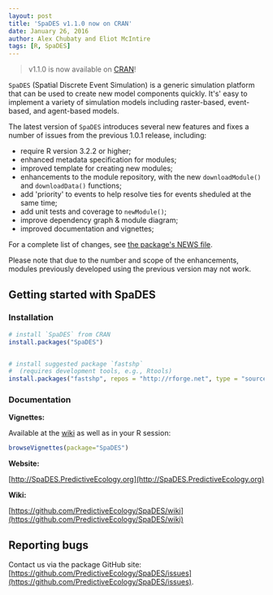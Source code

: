 ```yaml
---
layout: post
title: 'SpaDES v1.1.0 now on CRAN'
date: January 26, 2016
author: Alex Chubaty and Eliot McIntire
tags: [R, SpaDES]
---
```


> v1.1.0 is now available on [CRAN](https://cran.r-project.org/package=SpaDES)!

`SpaDES` (Spatial Discrete Event Simulation) is a generic simulation platform that can be used to create new model components quickly.
It's' easy to implement a variety of simulation models including raster-based, event-based, and agent-based models.

The latest version of `SpaDES` introduces several new features and fixes a number of issues from the previous 1.0.1 release, including:

* require R version 3.2.2 or higher;
* enhanced metadata specification for modules;
* improved template for creating new modules;
* enhancements to the module repository, with the new `downloadModule()` and `downloadData()` functions;
* add 'priority' to events to help resolve ties for events sheduled at the same time;
* add unit tests and coverage to `newModule()`;
* improve dependency graph & module diagram;
* improved documentation and vignettes;

For a complete list of changes, see [the package's NEWS file](https://raw.githubusercontent.com/PredictiveEcology/SpaDES/master/NEWS).

Please note that due to the number and scope of the enhancements, modules previously developed using the previous version may not work.

## Getting started with SpaDES

### Installation

```r
# install `SpaDES` from CRAN
install.packages("SpaDES")


# install suggested package `fastshp`
#  (requires development tools, e.g., Rtools)
install.packages("fastshp", repos = "http://rforge.net", type = "source")
```

### Documentation

**Vignettes:**

Available at the [wiki](https://github.com/PredictiveEcology/SpaDES/wiki/Help-Vignettes) as well as in your R session:

```r
browseVignettes(package="SpaDES")
```

**Website:**

[http://SpaDES.PredictiveEcology.org](http://SpaDES.PredictiveEcology.org)

**Wiki:**

[https://github.com/PredictiveEcology/SpaDES/wiki](https://github.com/PredictiveEcology/SpaDES/wiki)

## Reporting bugs

Contact us via the package GitHub site: [https://github.com/PredictiveEcology/SpaDES/issues](https://github.com/PredictiveEcology/SpaDES/issues).
